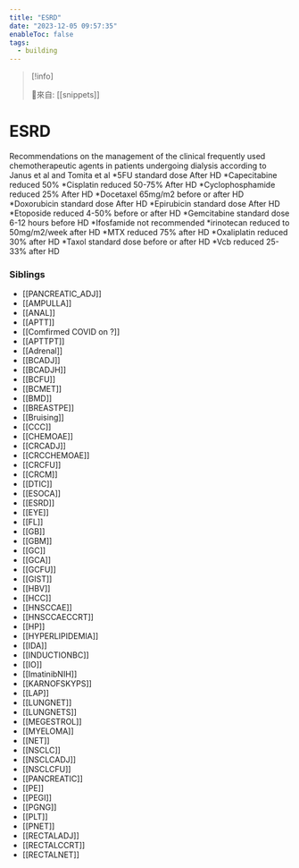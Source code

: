 ```yaml
---
title: "ESRD"
date: "2023-12-05 09:57:35"
enableToc: false
tags:
  - building
---
```

> [!info]
>
> 🌱來自: [[snippets]]
# ESRD
Recommendations on the management of the clinical frequently used chemotherapeutic agents in patients undergoing dialysis according to Janus et al and Tomita et al
*5FU standard dose After HD
*Capecitabine reduced 50%
*Cisplatin reduced 50-75% After HD
*Cyclophosphamide reduced 25% After HD
*Docetaxel 65mg/m2 before or after HD
*Doxorubicin standard dose After HD
*Epirubicin standard dose After HD
*Etoposide reduced 4-50% before or after HD
*Gemcitabine standard dose 6-12 hours before HD
*Ifosfamide not recommended
*irinotecan reduced to 50mg/m2/week after HD
*MTX reduced 75% after HD
*Oxaliplatin reduced 30% after HD
*Taxol standard dose before or after HD
\*Vcb reduced 25-33% after HD
### Siblings
- [[PANCREATIC_ADJ]]
- [[AMPULLA]]
- [[ANAL]]
- [[APTT]]
- [[Comfirmed COVID on ?]]
- [[APTTPT]]
- [[Adrenal]]
- [[BCADJ]]
- [[BCADJH]]
- [[BCFU]]
- [[BCMET]]
- [[BMD]]
- [[BREASTPE]]
- [[Bruising]]
- [[CCC]]
- [[CHEMOAE]]
- [[CRCADJ]]
- [[CRCCHEMOAE]]
- [[CRCFU]]
- [[CRCM]]
- [[DTIC]]
- [[ESOCA]]
- [[ESRD]]
- [[EYE]]
- [[FL]]
- [[GB]]
- [[GBM]]
- [[GC]]
- [[GCA]]
- [[GCFU]]
- [[GIST]]
- [[HBV]]
- [[HCC]]
- [[HNSCCAE]]
- [[HNSCCAECCRT]]
- [[HP]]
- [[HYPERLIPIDEMIA]]
- [[IDA]]
- [[INDUCTIONBC]]
- [[IO]]
- [[ImatinibNIH]]
- [[KARNOFSKYPS]]
- [[LAP]]
- [[LUNGNET]]
- [[LUNGNETS]]
- [[MEGESTROL]]
- [[MYELOMA]]
- [[NET]]
- [[NSCLC]]
- [[NSCLCADJ]]
- [[NSCLCFU]]
- [[PANCREATIC]]
- [[PE]]
- [[PEGI]]
- [[PGNG]]
- [[PLT]]
- [[PNET]]
- [[RECTALADJ]]
- [[RECTALCCRT]]
- [[RECTALNET]]
